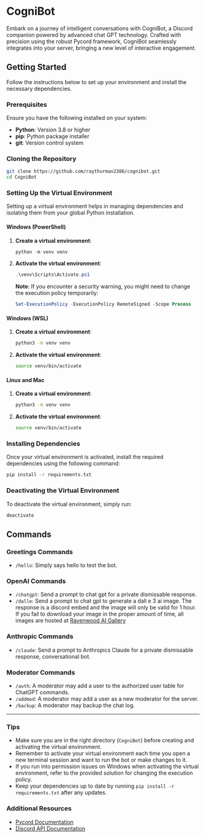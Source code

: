 # CogniBot

Embark on a journey of intelligent conversations with CogniBot, a Discord companion powered by advanced chat GPT technology. Crafted with precision using the robust Pycord framework, CogniBot seamlessly integrates into your server, bringing a new level of interactive engagement.

## Getting Started

Follow the instructions below to set up your environment and install the necessary dependencies.

### Prerequisites

Ensure you have the following installed on your system:

- **Python**: Version 3.8 or higher
- **pip**: Python package installer
- **git**: Version control system

### Cloning the Repository

```bash
git clone https://github.com/raythurman2386/cognibot.git
cd CogniBot
```

### Setting Up the Virtual Environment

Setting up a virtual environment helps in managing dependencies and isolating them from your global Python installation.

#### Windows (PowerShell)

1. **Create a virtual environment**:

   ```powershell
   python -m venv venv
   ```

2. **Activate the virtual environment**:

   ```powershell
   .\venv\Scripts\Activate.ps1
   ```

   **Note**: If you encounter a security warning, you might need to change the execution policy temporarily:

   ```powershell
   Set-ExecutionPolicy -ExecutionPolicy RemoteSigned -Scope Process
   ```

#### Windows (WSL)

1. **Create a virtual environment**:

   ```bash
   python3 -m venv venv
   ```

2. **Activate the virtual environment**:

   ```bash
   source venv/bin/activate
   ```

#### Linux and Mac

1. **Create a virtual environment**:

   ```bash
   python3 -m venv venv
   ```

2. **Activate the virtual environment**:

   ```bash
   source venv/bin/activate
   ```

### Installing Dependencies

Once your virtual environment is activated, install the required dependencies using the following command:

```bash
pip install -r requirements.txt
```

### Deactivating the Virtual Environment

To deactivate the virtual environment, simply run:

```bash
deactivate
```

## Commands

### Greetings Commands

- `/hello`: Simply says hello to test the bot.

### OpenAI Commands

- `/chatgpt`: Send a prompt to chat gpt for a private dismissable response.
- `/dalle`: Send a prompt to chat gpt to generate a dall e 3 ai image. The response is a discord embed and the image will only be valid for 1 hour. If you fail to download your image in the proper amount of time, all images are hosted at [Ravenwood AI Gallery](https://ravenwood-gallery.vercel.app)

### Anthropic Commands

- `/claude`: Send a prompt to Anthropics Claude for a private dismissable response, conversational bot.

### Moderator Commands

- `/auth`: A moderator may add a user to the authorized user table for ChatGPT commands.
- `/addmod`: A moderator may add a user as a new moderator for the server.
- `/backup`: A moderator may backup the chat log.

---

### Tips

- Make sure you are in the right directory (`CogniBot`) before creating and activating the virtual environment.
- Remember to activate your virtual environment each time you open a new terminal session and want to run the bot or make changes to it.
- If you run into permission issues on Windows when activating the virtual environment, refer to the provided solution for changing the execution policy.
- Keep your dependencies up to date by running `pip install -r requirements.txt` after any updates.

### Additional Resources

- [Pycord Documentation](https://docs.pycord.dev/)
- [Discord API Documentation](https://discord.com/developers/docs/intro)